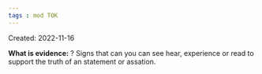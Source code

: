 ```yaml
---
tags : mod TOK
---
```

Created: 2022-11-16 

**What is evidence:**
?
Signs that can you can see hear, experience or read to support the truth of an statement or assation.
<!--SR:!2023-01-18,7,230-->
